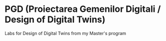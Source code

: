 # PGD (Proiectarea Gemenilor Digitali / Design of Digital Twins)
Labs for Design of Digital Twins from my Master's program
